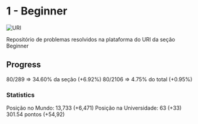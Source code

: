 # 1 - Beginner

![URI](https://dka575ofm4ao0.cloudfront.net/pages-transactional_logos/retina/9144/Rl1qxNZhT5u7Bii1tesO)

Repositório de problemas resolvidos na plataforma do URI da seção Beginner

## Progress

80/289 => 34.60% da seção (+6.92%)
80/2106 => 4.75% do total (+0.95%)

### Statistics

Posição no Mundo: 13,733 (+6,471)
Posição na Universidade: 63 (+33)
301.54 pontos (+54,92)